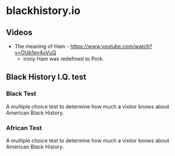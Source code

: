 # blackhistory.io

## Videos

  - The meaning of Ham - https://www.youtube.com/watch?v=OUb1ev4uVuQ
    - irony Ham was redefined to Pork.


## Black History I.Q. test


### Black Test

  A multiple choice test to determine how much a visitor knows about American Black History.


### African Test

  A multiple choice test to determine how much a visitor knows about American Black History.
